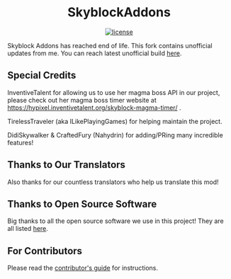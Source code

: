 <!--suppress HtmlDeprecatedAttribute -->
<h1 align="center">SkyblockAddons</h1>

<p align="center">
  <a href="https://github.com/Fix3dll/SkyblockAddons/blob/unofficial-update/LICENSE" target="_blank">
    <img alt="license" src="https://img.shields.io/badge/License-MIT-56bcd3" />
  </a>
</p>

Skyblock Addons has reached end of life. This fork contains unofficial updates from me. You can reach latest unofficial build [here](https://nightly.link/Fix3dll/SkyblockAddons/workflows/build/main/build_artifacts.zip).

Special Credits
-----
InventiveTalent for allowing us to use her magma boss API in our project, please check out her magma boss timer website at https://hypixel.inventivetalent.org/skyblock-magma-timer/ .

TirelessTraveler (aka ILikePlayingGames) for helping maintain the project.

DidiSkywalker & CraftedFury (Nahydrin) for adding/PRing many incredible features!

Thanks to Our Translators
------
Also thanks for our countless translators who help us translate this mod!

Thanks to Open Source Software
------
Big thanks to all the open source software we use in this project! They are all listed [here](/.github/docs/OPEN_SOURCE_SOFTWARE.md).

For Contributors
------
Please read the [contributor's guide](/.github/docs/CONTRIBUTING.md) for instructions.

